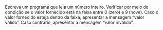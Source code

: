 Escreva um programa que leia um número inteiro. Verificar por meio de condição se o valor fornecido está na faixa
entre 0 (zero) e 9 (nove). Caso o valor fornecido esteja dentro da faixa, apresentar a mensagem “valor válido”.
Caso contrário, apresentar a mensagem “valor inválido”.